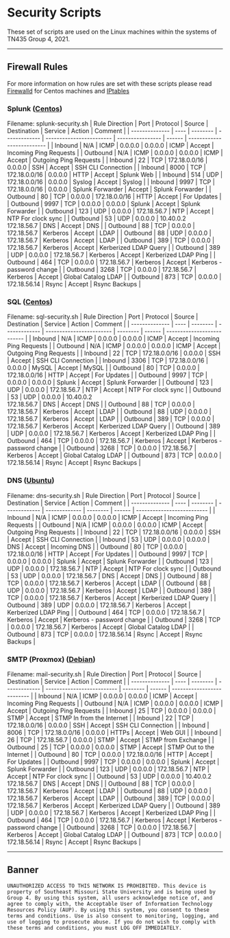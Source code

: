 # Security Scripts
These set of scripts are used on the Linux machines within the systems of TN435 Group 4, 2021. 
___
## Firewall Rules
For more information on how rules are set with these scripts please read [Firewalld](https://firewalld.org/documentation/man-pages/firewall-cmd.html) for Centos machines and [IPtables](https://linux.die.net/man/8/iptables)

### Splunk ([Centos](https://www.centos.org/))
Filename: splunk-security.sh
| Rule Direction | Port | Protocol | Source        | Destination              | Service          | Action | Comment                    |
| -------------- | ---- | -------- | ------------- | ------------------------ | ---------------- | ------ | -------------------------- |
| Inbound        | N/A  | ICMP     | 0.0.0.0       | 0.0.0.0                  | ICMP             | Accept | Incoming Ping Requests     |
| Outbound       | N/A  | ICMP     | 0.0.0.0       | 0.0.0.0                  | ICMP             | Accept | Outgoing Ping Requests     |
| Inbound        | 22   | TCP      | 172.18.0.0/16 | 0.0.0.0                  | SSH              | Accept | SSH CLI Connection         |
| Inbound        | 8000 | TCP      | 172.18.0.0/16 | 0.0.0.0                  | HTTP             | Accept | Splunk Web                 |
| Inbound        | 514  | UDP      | 172.18.0.0/16 | 0.0.0.0                  | Syslog           | Accept | Syslog                     |
| Inbound        | 9997 | TCP      | 172.18.0.0/16 | 0.0.0.0                  | Splunk Forwarder | Accept | Splunk Forwarder           |
| Outbound       | 80   | TCP      | 0.0.0.0       | 172.18.0.0/16            | HTTP             | Accept | For Updates                |
| Outbound       | 9997 | TCP      | 0.0.0.0       | 0.0.0.0                  | Splunk           | Accept | Splunk Forwarder           |
| Outbound       | 123  | UDP      | 0.0.0.0       | 172.18.56.7              | NTP              | Accept | NTP For clock sync         |
| Outbound       | 53   | UDP      | 0.0.0.0       | 10.40.0.2<br>172.18.56.7 | DNS              | Accept | DNS                        |
| Outbound       | 88   | TCP      | 0.0.0.0       | 172.18.56.7              | Kerberos         | Accept | LDAP                       |
| Outbound       | 88   | UDP      | 0.0.0.0       | 172.18.56.7              | Kerberos         | Accept | LDAP                       |
| Outbound       | 389  | TCP      | 0.0.0.0       | 172.18.56.7              | Kerberos         | Accept | Kerberized LDAP Query      |
| Outbound       | 389  | UDP      | 0.0.0.0       | 172.18.56.7              | Kerberos         | Accept | Kerberized LDAP Ping       |
| Outbound       | 464  | TCP      | 0.0.0.0       | 172.18.56.7              | Kerberos         | Accept | Kerberos - password change |
| Outbound       | 3268 | TCP      | 0.0.0.0       | 172.18.56.7              | Kerberos         | Accept | Global Catalog LDAP        |
| Outbound       | 873  | TCP      | 0.0.0.0       | 172.18.56.14             | Rsync            | Accept | Rsync Backups              |

### SQL ([Centos](https://www.centos.org/))
Filename: sql-security.sh
| Rule Direction | Port | Protocol | Source        | Destination              | Service  | Action | Comment                    |
| -------------- | ---- | -------- | ------------- | ------------------------ | -------- | ------ | -------------------------- |
| Inbound        | N/A  | ICMP     | 0.0.0.0       | 0.0.0.0                  | ICMP     | Accept | Incoming Ping Requests     |
| Outbound       | N/A  | ICMP     | 0.0.0.0       | 0.0.0.0                  | ICMP     | Accept | Outgoing Ping Requests     |
| Inbound        | 22   | TCP      | 172.18.0.0/16 | 0.0.0.0                  | SSH      | Accept | SSH CLI Connection         |
| Inbound        | 3306 | TCP      | 172.18.0.0/16 | 0.0.0.0                  | MySQL    | Accept | MySQL                      |
| Outbound       | 80   | TCP      | 0.0.0.0       | 172.18.0.0/16            | HTTP     | Accept | For Updates                |
| Outbound       | 9997 | TCP      | 0.0.0.0       | 0.0.0.0                  | Splunk   | Accept | Splunk Forwarder           |
| Outbound       | 123  | UDP      | 0.0.0.0       | 172.18.56.7              | NTP      | Accept | NTP For clock sync         |
| Outbound       | 53   | UDP      | 0.0.0.0       | 10.40.0.2<br>172.18.56.7 | DNS      | Accept | DNS                        |
| Outbound       | 88   | TCP      | 0.0.0.0       | 172.18.56.7              | Kerberos | Accept | LDAP                       |
| Outbound       | 88   | UDP      | 0.0.0.0       | 172.18.56.7              | Kerberos | Accept | LDAP                       |
| Outbound       | 389  | TCP      | 0.0.0.0       | 172.18.56.7              | Kerberos | Accept | Kerberized LDAP Query      |
| Outbound       | 389  | UDP      | 0.0.0.0       | 172.18.56.7              | Kerberos | Accept | Kerberized LDAP Ping       |
| Outbound       | 464  | TCP      | 0.0.0.0       | 172.18.56.7              | Kerberos | Accept | Kerberos - password change |
| Outbound       | 3268 | TCP      | 0.0.0.0       | 172.18.56.7              | Kerberos | Accept | Global Catalog LDAP        |
| Outbound       | 873  | TCP      | 0.0.0.0       | 172.18.56.14             | Rsync    | Accept | Rsync Backups              |

### DNS ([Ubuntu](https://ubuntu.com/))
Filename: dns-security.sh
| Rule Direction | Port | Protocol | Source        | Destination   | Service  | Action | Comment                    |
| -------------- | ---- | -------- | ------------- | ------------- | -------- | ------ | -------------------------- |
| Inbound        | N/A  | ICMP     | 0.0.0.0       | 0.0.0.0       | ICMP     | Accept | Incoming Ping Requests     |
| Outbound       | N/A  | ICMP     | 0.0.0.0       | 0.0.0.0       | ICMP     | Accept | Outgoing Ping Requests     |
| Inbound        | 22   | TCP      | 172.18.0.0/16 | 0.0.0.0       | SSH      | Accept | SSH CLI Connection         |
| Inbound        | 53   | UDP      | 0.0.0.0       | 0.0.0.0       | DNS      | Accept | Incoming DNS               |
| Outbound       | 80   | TCP      | 0.0.0.0       | 172.18.0.0/16 | HTTP     | Accept | For Updates                |
| Outbound       | 9997 | TCP      | 0.0.0.0       | 0.0.0.0       | Splunk   | Accept | Splunk Forwarder           |
| Outbound       | 123  | UDP      | 0.0.0.0       | 172.18.56.7   | NTP      | Accept | NTP For clock sync         |
| Outbound       | 53   | UDP      | 0.0.0.0       | 172.18.56.7   | DNS      | Accept | DNS                        |
| Outbound       | 88   | TCP      | 0.0.0.0       | 172.18.56.7   | Kerberos | Accept | LDAP                       |
| Outbound       | 88   | UDP      | 0.0.0.0       | 172.18.56.7   | Kerberos | Accept | LDAP                       |
| Outbound       | 389  | TCP      | 0.0.0.0       | 172.18.56.7   | Kerberos | Accept | Kerberized LDAP Query      |
| Outbound       | 389  | UDP      | 0.0.0.0       | 172.18.56.7   | Kerberos | Accept | Kerberized LDAP Ping       |
| Outbound       | 464  | TCP      | 0.0.0.0       | 172.18.56.7   | Kerberos | Accept | Kerberos - password change |
| Outbound       | 3268 | TCP      | 0.0.0.0       | 172.18.56.7   | Kerberos | Accept | Global Catalog LDAP        |
| Outbound       | 873  | TCP      | 0.0.0.0       | 172.18.56.14  | Rsync    | Accept | Rsync Backups              |


### SMTP (Proxmox) ([Debian](https://debian.org))
Filename: mail-security.sh
| Rule Direction | Port | Protocol | Source        | Destination                | Service  | Action | Comment                    |
| -------------- | ---- | -------- | ------------- | -------------------------- | -------- | ------ | -------------------------- |
| Inbound        | N/A  | ICMP     | 0.0.0.0       | 0.0.0.0                    | ICMP     | Accept | Incoming Ping Requests     |
| Outbound       | N/A  | ICMP     | 0.0.0.0       | 0.0.0.0                    | ICMP     | Accept | Outgoing Ping Requests     |
| Inbound        | 25   | TCP      | 0.0.0.0       | 0.0.0.0                    | STMP     | Accept | STMP In from the Internet  |
| Inbound        | 22   | TCP      | 172.18.0.0/16 | 0.0.0.0                    | SSH      | Accept | SSH CLI Connection         |
| Inbound        | 8006 | TCP      | 172.18.0.0/16 | 0.0.0.0                    | HTTPs    | Accept | Web GUI                    |
| Inbound        | 26   | TCP      | 172.18.56.7   | 0.0.0.0                    | STMP     | Accept | STMP from Exchange         |
| Outbound       | 25   | TCP      | 0.0.0.0       | 0.0.0.0                    | STMP     | Accept | STMP Out to the Internet   |
| Outbound       | 80   | TCP      | 0.0.0.0       | 172.18.0.0/16              | HTTP     | Accept | For Updates                |
| Outbound       | 9997 | TCP      | 0.0.0.0       | 0.0.0.0                    | Splunk   | Accept | Splunk Forwarder           |
| Outbound       | 123  | UDP      | 0.0.0.0       | 172.18.56.7                | NTP      | Accept | NTP For clock sync         |
| Outbound       | 53   | UDP      | 0.0.0.0       | 10.40.0.2<br>172.18.56.7 | DNS      | Accept | DNS                        |
| Outbound       | 88   | TCP      | 0.0.0.0       | 172.18.56.7                | Kerberos | Accept | LDAP                       |
| Outbound       | 88   | UDP      | 0.0.0.0       | 172.18.56.7                | Kerberos | Accept | LDAP                       |
| Outbound       | 389  | TCP      | 0.0.0.0       | 172.18.56.7                | Kerberos | Accept | Kerberized LDAP Query      |
| Outbound       | 389  | UDP      | 0.0.0.0       | 172.18.56.7                | Kerberos | Accept | Kerberized LDAP Ping       |
| Outbound       | 464  | TCP      | 0.0.0.0       | 172.18.56.7                | Kerberos | Accept | Kerberos - password change |
| Outbound       | 3268 | TCP      | 0.0.0.0       | 172.18.56.7                | Kerberos | Accept | Global Catalog LDAP        |
| Outbound       | 873  | TCP      | 0.0.0.0       | 172.18.56.14               | Rsync    | Accept | Rsync Backups              |

___
## Banner
    UNAUTHORIZED ACCESS TO THIS NETWORK IS PROHIBITED. This device is property of Southeast Missouri State University and is being used by Group 4. By using this system, all users acknowledge notice of, and agree to comply with, the Acceptable User of Information Technology Resources Policy (AUP). By using this system, you consent to these terms and conditions. Use is also consent to monitoring, logging, and use of logging to prosecute abuse. If you do not wish to comply with these terms and conditions, you must LOG OFF IMMEDIATELY.
